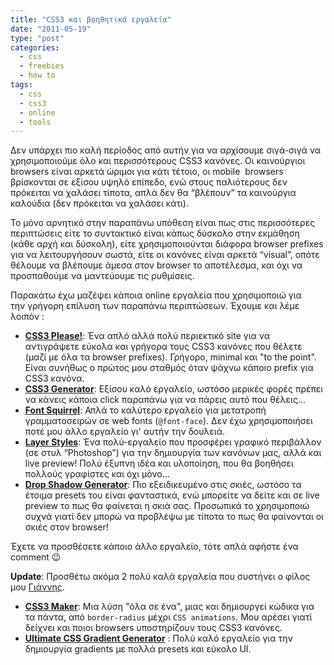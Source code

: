 ```yaml
---
title: "CSS3 και βοηθητικά εργαλεία"
date: "2011-05-19"
type: "post"
categories:
  - css
  - freebies
  - how to
tags:
  - css
  - css3
  - online
  - tools
---
```


Δεν υπάρχει πιο καλή περίοδος από αυτήν για να αρχίσουμε σιγά-σιγά να χρησιμοποιούμε όλο και περισσότερους CSS3 κανόνες. Οι καινούργιοι browsers είναι αρκετά ώριμοι για κάτι τέτοιο, οι mobile  browsers βρίσκονται σε εξίσου υψηλό επίπεδο, ενώ στους παλιότερους δεν πρόκειται να χαλάσει τίποτα, απλά δεν θα “βλέπουν” τα καινούργια καλούδια (δεν πρόκειται να χαλάσει κάτι).

Το μόνο αρνητικό στην παραπάνω υπόθεση είναι πως στις περισσότερες περιπτώσεις είτε το συντακτικό είναι κάπως δύσκολο στην εκμάθηση (κάθε αρχή και δύσκολη), είτε χρησιμοποιούνται διάφορα browser prefixes για να λειτουργήσουν σωστά, είτε οι κανόνες είναι αρκετά “visual”, οπότε θέλουμε να βλέπουμε άμεσα στον browser το αποτέλεσμα, και όχι να προσπαθούμε να μαντεύουμε τις ρυθμίσεις.

Παρακάτω έχω μαζέψει κάποια online εργαλεία που χρησιμοποιώ για την γρήγορη επίλυση των παραπάνω περιπτώσεων. Έχουμε και λέμε λοιπόν :

- [**CSS3 Please!**](http://css3please.com/ "CSS3 Please!"): Ένα απλό αλλά πολύ περιεκτικό site για να αντιγράψετε εύκολα και γρήγορα τους CSS3 κανόνες που θέλετε (μαζί με όλα τα browser prefixes). Γρήγορο, minimal και "to the point". Είναι συνήθως ο πρώτος μου σταθμός όταν ψάχνω κάποιο prefix για CSS3 κανόνα.
- [**CSS3 Generator**](http://css3generator.com/ "CSS3 Generator"): Εξίσου καλό εργαλείο, ωστόσο μερικές φορές πρέπει να κάνεις κάποια click παραπάνω για να πάρεις αυτό που θέλεις...
- [**Font Squirrel**](http://www.fontsquirrel.com/fontface/generator "Font Squirrel"): Απλά το καλύτερο εργαλείο για μετατροπή γραμματοσειρών σε web fonts (`@font-face`). Δεν έχω χρησιμοποιήσει ποτέ μου άλλο εργαλείο γι' αυτήν την δουλειά.
- [**Layer Styles**](http://www.layerstyles.org/builder.html "Layer Styles"): Ένα πολύ-εργαλείο που προσφέρει γραφικό περιβάλλον (σε στυλ “Photoshop”) για την δημιουργία των κανόνων μας, αλλά και live preview! Πολύ έξυπνη ιδέα και υλοποίηση, που θα βοηθήσει πολλούς γραφίστες και όχι μόνο...
- [**Drop Shadow Generator**](http://www.wordpressthemeshock.com/css-drop-shadow/ "Drop Shadow Generator"): Πιο εξειδικευμένο στις σκιές, ωστόσο τα έτοιμα presets του είναι φανταστικά, ενώ μπορείτε να δείτε και σε live preview το πως θα φαίνεται η σκιά σας. Προσωπικά το χρησιμοποιώ συχνά γιατί δεν μπορώ να προβλέψω με τίποτα το πως θα φαίνονται οι σκιές στον browser!

Έχετε να προσθέσετε κάποιο άλλο εργαλείο, τότε απλά αφήστε ένα comment 😉

**Update**: Προσθέτω ακόμα 2 πολύ καλά εργαλεία που συστήνει ο φίλος μου [Γιάννης](http://el.porcupine.gr/ "Porcupine.gr").

- [**CSS3 Maker**](http://www.css3maker.com/ "CSS3 Maker"): Μια λύση "όλα σε ένα", μιας και δημιουργεί κώδικα για τα πάντα, από `border-radius` μέχρι `CSS animations`. Μου αρέσει γιατί δείχνει και ποιοι browsers υποστηρίζουν τους CSS3 κανόνες.
- [**Ultimate CSS Gradient Generator**](http://www.colorzilla.com/gradient-editor/ "Ultimate CSS Gradient Generator") : Πολύ καλό εργαλείο για την δημιουργία gradients με πολλά presets και εύκολο UI.
